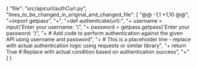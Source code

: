 {
  "file": "src/apicurl/authCurl.py",
  "lines_to_be_changed_in_original_and_changed_file": [
    "@@ -1,1 +1,10 @@",
    "+import getpass",
    "+",
    "+def authenticate(url):",
    "+    username = input('Enter your username: ')",
    "+    password = getpass.getpass('Enter your password: ')",
    "+    # Add code to perform authentication against the given API using username and password",
    "+    # This is a placeholder line - replace with actual authentication logic using requests or similar library",
    "+    return True # Replace with actual condition based on authentication success",
    "+"
  ]
}